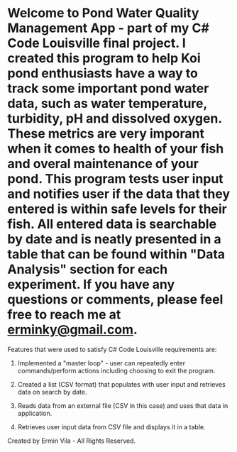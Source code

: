 # Welcome to Pond Water Quality Management App - part of my C# Code Louisville final project. I created this program to help Koi pond enthusiasts have a way to track some important pond water data, such as water temperature, turbidity, pH and dissolved oxygen. These metrics are very imporant when it comes to health of your fish and overal maintenance of your pond. This program tests user input and notifies user if the data that they entered is within safe levels for their fish. All entered data is searchable by date and is neatly presented in a table that can be found within "Data Analysis" section for each experiment. If you have any questions or comments, please feel free to reach me at erminky@gmail.com. 


Features that were used to satisfy C# Code Louisville requirements are:

1. Implemented a "master loop" - user can repeatedly enter commands/perform actions including choosing to exit the program.

2. Created a list (CSV format) that populates with user input and retrieves data on search by date. 

3. Reads data from an external file (CSV in this case) and uses that data in application.

4. Retrieves user input data from CSV file and displays it in a table. 


Created by Ermin Vila - All Rights Reserved.
